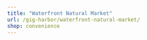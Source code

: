 ```yaml
---
title: "Waterfront Natural Market"
url: /gig-harbor/waterfront-natural-market/
shop: convenience
---
```

